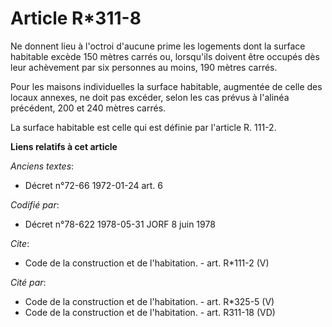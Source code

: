 # Article R*311-8

Ne donnent lieu à l'octroi d'aucune prime les logements dont la surface habitable excède 150 mètres carrés ou, lorsqu'ils
doivent être occupés dès leur achèvement par six personnes au moins, 190 mètres carrés. 

Pour les maisons individuelles la surface habitable, augmentée de celle des locaux annexes, ne doit pas excéder, selon les
cas prévus à l'alinéa précédent, 200 et 240 mètres carrés. 

La surface habitable est celle qui est définie par l'article R. 111-2.

**Liens relatifs à cet article**

_Anciens textes_:

  - Décret n°72-66 1972-01-24 art. 6

_Codifié par_:

  - Décret n°78-622 1978-05-31 JORF 8 juin 1978

_Cite_:

  - Code de la construction et de l'habitation. - art. R*111-2 (V)

_Cité par_:

  - Code de la construction et de l'habitation. - art. R*325-5 (V)
  - Code de la construction et de l'habitation. - art. R311-18 (VD)
